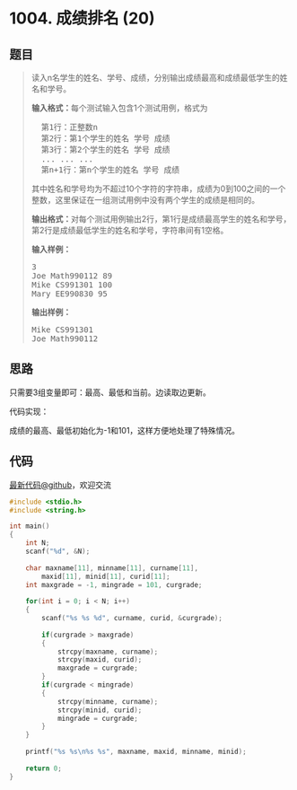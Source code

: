<h1>1004. 成绩排名 (20)</h1>

## 题目

> <div id="problemContent">
> <p>读入n名学生的姓名、学号、成绩，分别输出成绩最高和成绩最低学生的姓名和学号。</p>
> <p><b>输入格式：</b>每个测试输入包含1个测试用例，格式为<br/><pre>
>   第1行：正整数n
>   第2行：第1个学生的姓名 学号 成绩
>   第3行：第2个学生的姓名 学号 成绩
>   ... ... ...
>   第n+1行：第n个学生的姓名 学号 成绩
> </pre>
> 其中姓名和学号均为不超过10个字符的字符串，成绩为0到100之间的一个整数，这里保证在一组测试用例中没有两个学生的成绩是相同的。</p>
> <p><b>输出格式：</b>对每个测试用例输出2行，第1行是成绩最高学生的姓名和学号，第2行是成绩最低学生的姓名和学号，字符串间有1空格。</p>
> <b>输入样例：</b><pre>
> 3
> Joe Math990112 89
> Mike CS991301 100
> Mary EE990830 95
> </pre>
> <b>输出样例：</b><pre>
> Mike CS991301
> Joe Math990112
> </pre>
> </div>

## 思路

只需要3组变量即可：最高、最低和当前。边读取边更新。

代码实现：

成绩的最高、最低初始化为-1和101，这样方便地处理了特殊情况。


## 代码

[最新代码@github](https://github.com/OliverLew/PAT/blob/master/PATBasic/1004.c)，欢迎交流
```c
#include <stdio.h>
#include <string.h>

int main()
{
    int N;
    scanf("%d", &N);
    
    char maxname[11], minname[11], curname[11], 
		maxid[11], minid[11], curid[11];
    int maxgrade = -1, mingrade = 101, curgrade;
    
    for(int i = 0; i < N; i++)
    {
        scanf("%s %s %d", curname, curid, &curgrade);
        
        if(curgrade > maxgrade)
        {
            strcpy(maxname, curname);
            strcpy(maxid, curid);
            maxgrade = curgrade;
        }
        if(curgrade < mingrade)
        {
            strcpy(minname, curname);
            strcpy(minid, curid);
            mingrade = curgrade;
        }
    }
    
    printf("%s %s\n%s %s", maxname, maxid, minname, minid);
    
    return 0;
}

```
